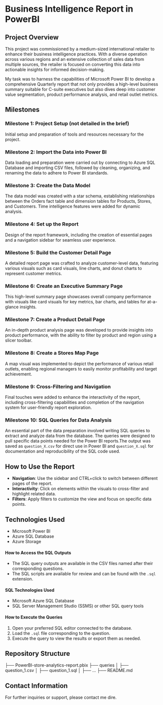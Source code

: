 # Business Intelligence Report in PowerBI

## Project Overview
This project was commissioned by a medium-sized international retailer to enhance their business intelligence practices. With a diverse operation across various regions and an extensive collection of sales data from multiple sources, the retailer is focused on converting this data into actionable insights for informed decision-making.

My task was to harness the capabilities of Microsoft Power BI to develop a comprehensive Quarterly report that not only provides a high-level business summary suitable for C-suite executives but also dives deep into customer value segmentation, product performance analysis, and retail outlet metrics.

## Milestones

### Milestone 1: Project Setup (not detailed in the brief)
Initial setup and preparation of tools and resources necessary for the project.

### Milestone 2: Import the Data into Power BI
Data loading and preparation were carried out by connecting to Azure SQL Database and importing CSV files, followed by cleaning, organizing, and renaming the data to adhere to Power BI standards.

### Milestone 3: Create the Data Model
The data model was created with a star schema, establishing relationships between the Orders fact table and dimension tables for Products, Stores, and Customers. Time intelligence features were added for dynamic analysis.

### Milestone 4: Set up the Report
Design of the report framework, including the creation of essential pages and a navigation sidebar for seamless user experience.

### Milestone 5: Build the Customer Detail Page
A detailed report page was crafted to analyze customer-level data, featuring various visuals such as card visuals, line charts, and donut charts to represent customer metrics.

### Milestone 6: Create an Executive Summary Page
This high-level summary page showcases overall company performance with visuals like card visuals for key metrics, bar charts, and tables for at-a-glance insights.

### Milestone 7: Create a Product Detail Page
An in-depth product analysis page was developed to provide insights into product performance, with the ability to filter by product and region using a slicer toolbar.

### Milestone 8: Create a Stores Map Page
A map visual was implemented to depict the performance of various retail outlets, enabling regional managers to easily monitor profitability and target achievement.

### Milestone 9: Cross-Filtering and Navigation
Final touches were added to enhance the interactivity of the report, including cross-filtering capabilities and completion of the navigation system for user-friendly report exploration.

### Milestone 10: SQL Queries for Data Analysis
An essential part of the data preparation involved writing SQL queries to extract and analyze data from the database. The queries were designed to pull specific data points needed for the Power BI reports.The output was saved as `question_X.csv` for direct use in Power BI and `question_X.sql` for documentation and reproducibility of the SQL code used.

## How to Use the Report
- **Navigation**: Use the sidebar and CTRL+click to switch between different pages of the report.
- **Interactivity**: Click on elements within the visuals to cross-filter and highlight related data.
- **Filters**: Apply filters to customize the view and focus on specific data points.

## Technologies Used
- Microsoft Power BI
- Azure SQL Database
- Azure Storage


#### How to Access the SQL Outputs
- The SQL query outputs are available in the CSV files named after their corresponding questions.
- The SQL scripts are available for review and can be found with the `.sql` extension.

#### SQL Technologies Used
- Microsoft Azure SQL Database
- SQL Server Management Studio (SSMS) or other SQL query tools

#### How to Execute the Queries
1. Open your preferred SQL editor connected to the database.
2. Load the `.sql` file corresponding to the question.
3. Execute the query to view the results or export them as needed.

## Repository Structure
├── PowerBI-store-analytics-report.pbix
├── queries
│ ├── question_1.csv
│ ├── question_1.sql
│ ├── ...
├── README.md

## Contact Information
For further inquiries or support, please contact me dire.